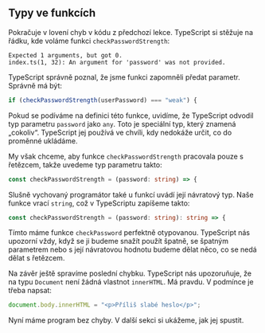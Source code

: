 ## Typy ve funkcích

Pokračuje v lovení chyb v kódu z předchozí lekce. TypeScript si stěžuje na řádku, kde voláme funkci `checkPasswordStrength`:

```
Expected 1 arguments, but got 0.
index.ts(1, 32): An argument for 'password' was not provided.
```

TypeScript správně poznal, že jsme funkci zapomněli předat parametr. Správně má být:

```ts
if (checkPasswordStrength(userPassword) === "weak") {
```

Pokud se podíváme na definici této funkce, uvidíme, že TypeScript odvodil typ parametru `password` jako `any`. Toto je speciální typ, který znamená „cokoliv“. TypeScript jej používá ve chvíli, kdy nedokáže určit, co do proměnné ukládáme.

My však chceme, aby funkce `checkPasswordStrength` pracovala pouze s řetězcem, takže uvedeme typ parametru takto:

```ts
const checkPasswordStrength = (password: string) => {
```

Slušně vychovaný programátor také u funkcí uvádí její návratový typ. Naše funkce vrací `string`, což v TypeScriptu zapíšeme takto:

```ts
const checkPasswordStrength = (password: string): string => {
```

Tímto máme funkce `checkPassword` perfektně otypovanou. TypeScript nás upozorní vždy, když se ji budeme snažít použít špatně, se špatným parametrem nebo s její návratovou hodnotu budeme dělat něco, co se nedá dělat s řetězcem.

Na závěr ještě spravíme poslední chybku. TypeScript nás upozoruňuje, že na typu `Document` není žádná vlastnot `innerHTML`. Má pravdu. V podmínce je třeba napsat:

```ts
document.body.innerHTML = "<p>Příliš slabé heslo</p>";
```

Nyní máme program bez chyby. V další sekci si ukážeme, jak jej spustit.
